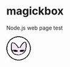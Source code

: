 # magickbox
Node.js web page test

![logo](https://github.com/Kmortyk/magickbox/blob/master/magickbox-nodejs/web/img/favicon.png)
